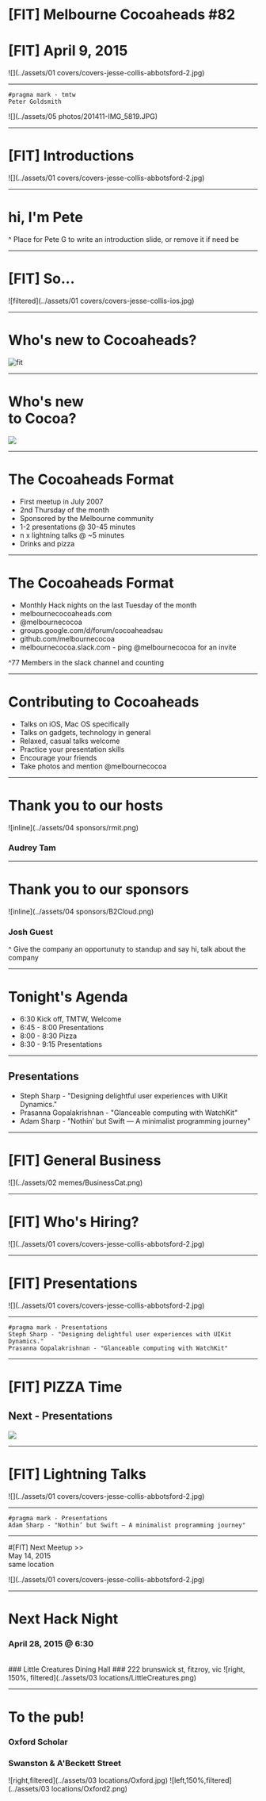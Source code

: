 # [FIT] Melbourne Cocoaheads #82
# [FIT] April 9, 2015

![](../assets/01 covers/covers-jesse-collis-abbotsford-2.jpg)

---

```
#pragma mark - tmtw
Peter Goldsmith
```
![](../assets/05 photos/201411-IMG_5819.JPG)

---

# [FIT] Introductions

![](../assets/01 covers/covers-jesse-collis-abbotsford-2.jpg)

---

# hi, I'm Pete

^ Place for Pete G to write an introduction slide, or remove it if need be

---

# [FIT] So...

![filtered](../assets/01 covers/covers-jesse-collis-ios.jpg)

---

# Who's new to Cocoaheads?

![fit](http://www.sntandrews.org/wp-content/uploads/imnewhere.jpg)

---

# Who's new<br />to Cocoa?

![](http://briancovelli.com/wp-content/uploads/2014/05/i-have-no-idea-what-im-doing-science-dog.jpg)

---

# The Cocoaheads Format

- First meetup in July 2007
- 2nd Thursday of the month
- Sponsored by the Melbourne community
- 1-2 presentations @ 30-45 minutes
- n x lightning talks @ ~5 minutes
- Drinks and pizza

---

# The Cocoaheads Format 

- Monthly Hack nights on the last Tuesday of the month
- melbournecocoaheads.com
- @melbournecocoa
- groups.google.com/d/forum/cocoaheadsau
- github.com/melbournecocoa
- melbournecocoa.slack.com - ping @melbournecocoa for an invite

^77 Members in the slack channel and counting

---

# Contributing to Cocoaheads

- Talks on iOS, Mac OS specifically
- Talks on gadgets, technology in general
- Relaxed, casual talks welcome
- Practice your presentation skills
- Encourage your friends
- Take photos and mention @melbournecocoa

---

# Thank you to our hosts

![inline](../assets/04 sponsors/rmit.png)

### Audrey Tam

---

# Thank you to our sponsors

![inline](../assets/04 sponsors/B2Cloud.png)

### Josh Guest

^ Give the company an opportunuty to standup and say hi, talk about the company

--- 

# Tonight's Agenda

- 6:30 Kick off, TMTW, Welcome
- 6:45 - 8:00 Presentations
- 8:00 - 8:30 Pizza
- 8:30 - 9:15 Presentations

---

## Presentations

- Steph Sharp - "Designing delightful user experiences with UIKit Dynamics."
- Prasanna Gopalakrishnan - "Glanceable computing with WatchKit"
- Adam Sharp - "Nothin’ but Swift — A minimalist programming journey"

---

# [FIT] General Business

![](../assets/02 memes/BusinessCat.png)

---

# [FIT] Who's Hiring?

![](../assets/01 covers/covers-jesse-collis-abbotsford-2.jpg)

---

# [FIT] Presentations

![](../assets/01 covers/covers-jesse-collis-abbotsford-2.jpg)

---

```
#pragma mark - Presentations
Steph Sharp - "Designing delightful user experiences with UIKit Dynamics."
Prasanna Gopalakrishnan - "Glanceable computing with WatchKit"
```

---

# [FIT] PIZZA Time
## Next - Presentations

![](http://richthediabetic.com/wp-content/uploads/2013/07/Pizza.jpg)

---

# [FIT] Lightning Talks

![](../assets/01 covers/covers-jesse-collis-abbotsford-2.jpg)

---

```
#pragma mark - Presentations
Adam Sharp - "Nothin’ but Swift — A minimalist programming journey"
```

---

#[FIT] Next Meetup >><br/>May 14, 2015<br/>same location

![](../assets/01 covers/covers-jesse-collis-abbotsford-2.jpg)

---

# Next Hack Night
### April 28, 2015 @ 6:30
<br />
### Little Creatures Dining Hall 
### 222 brunswick st, fitzroy, vic
![right, 150%, filtered](../assets/03 locations/LittleCreatures.png)

---

# To the pub!
### Oxford Scholar
### Swanston & A'Beckett Street

![right,filtered](../assets/03 locations/Oxford.jpg)
![left,150%,filtered](../assets/03 locations/Oxford2.png)


